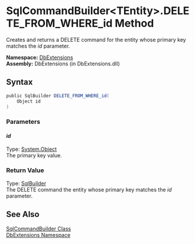 SqlCommandBuilder&lt;TEntity>.DELETE_FROM_WHERE_id Method
=========================================================
Creates and returns a DELETE command for the entity whose primary key matches the *id* parameter.

**Namespace:** [DbExtensions][1]  
**Assembly:** DbExtensions (in DbExtensions.dll)

Syntax
------

```csharp
public SqlBuilder DELETE_FROM_WHERE_id(
	Object id
)
```

### Parameters

#### *id*
Type: [System.Object][2]  
The primary key value.

### Return Value
Type: [SqlBuilder][3]  
The DELETE command the entity whose primary key matches the *id* parameter.

See Also
--------
[SqlCommandBuilder<TEntity> Class][4]  
[DbExtensions Namespace][1]  

[1]: ../README.md
[2]: http://msdn.microsoft.com/en-us/library/e5kfa45b
[3]: ../SqlBuilder/README.md
[4]: README.md
